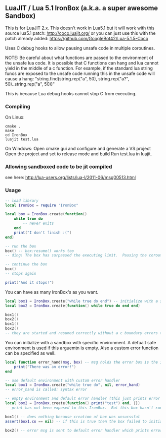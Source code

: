 ##  LuaJIT / Lua 5.1 IronBox (a.k.a. a super awesome Sandbox)
This is for LuaJIT 2.x.  This doesn't work in Lua5.1 but it will work with this source lua5.1 patch: http://coco.luajit.org/ or you can just use this with the patch already added: https://github.com/GoogleBot42/Lua-5.1.5-Coco

Uses C debug hooks to allow pausing unsafe code in multiple coroutines.

NOTE: Be careful about what functions are passed to the environment of the unsafe lua code.  It is possible that C functions can hang and lua cannot yield in the middle of a c function.  For example, if the standard lua string funcs are exposed to the unsafe code running this in the unsafe code will cause a hang: "string.find(string.rep("a", 50), string.rep("a?", 50)..string.rep("a", 50))"

This is because Lua debug hooks cannot stop C from executing.

### Compiling
On Linux:
```
cmake .
make
cd IronBox
luajit test.lua
```
On Windows:
Open cmake gui and configure and generate a VS project
Open the project and set to release mode and build
Run test.lua in luajit.

### Allowing sandboxed code to be jit compiled
see here: http://lua-users.org/lists/lua-l/2011-06/msg00513.html

### Usage 
```lua
-- load library
local IronBox = require "IronBox"

local box = IronBox.create(function() 
	while true do 
		-- never exits
	end 
	print("I don't finish :(")
end)

-- run the box
box() -- box:resume() works too
-- ding! The box has surpassed the executing limit.  Pausing the coroutine

-- continue the box
box()
-- stops again

print("And it stops!")
```
You can have as many IronBox's as you want.
```lua
local box1 = IronBox.create("while true do end") -- initialize with a string
local box2 = IronBox.create(function() while true do end end)

box1()
box2()
box1()
box2()
-- they are started and resumed correctly without a c boundary errors that would pop up if pure lua was used
```
You can initialize with a sandbox with specific environment.  A defualt safe environment is used if this arguemtn is empty.  Also a custom error function can be specified as well.
```lua
local function error_hand(msg, box) -- msg holds the error box is the ironbox that had the error
	print("There was an error!")
end

-- use default environment with custom error handler
local box1 = IronBox.create("while true do", nil, error_hand)
-- error_hand is called: syntax error

-- empty environment and default error handler (this just prints error to console)
local box2 = IronBox.create(function() print("test") end, {})
-- print has not been exposed to this IronBox.  But this box hasn't run yet so no error

box1() -- does nothing because creation of box was unsucssful
assert(box1.co == nil) -- if this is true then the box failed to initialize and the error handler was called

box2() -- error msg is sent to default error handler which prints error to console
```
